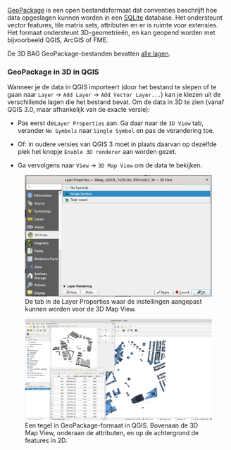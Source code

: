 

[GeoPackage](https://www.geopackage.org) is een open bestandsformaat dat conventies beschrijft hoe data opgeslagen kunnen worden in een [SQLite](https://www.sqlite.org/index.html) database. Het ondersteunt vector features, tile matrix sets, attributen en er is ruimte voor extensies. Het formaat ondersteunt 3D-geometrieën, en kan geopend worden met bijvoorbeeld QGIS, ArcGIS of FME.

De 3D BAG GeoPackage-bestanden bevatten [alle lagen](../../schema/layers/#data-layers).

### GeoPackage in 3D in QGIS

Wanneer je de data in QGIS importeert (door het bestand te slepen of te gaan naar `Layer` -> `Add Layer` -> `Add Vector Layer...`) kan je kiezen uit de verschillende lagen die het bestand bevat. Om de data in 3D te zien (vanaf QGIS 3.0, maar afhankelijk van de exacte versie):

- Pas eerst de`Layer Properties` aan. Ga daar naar de `3D View` tab, verander `No Symbols` naar `Single Symbol` en pas de verandering toe.
- Of: in oudere versies van QGIS 3 moet in plaats daarvan op dezelfde plek het knopje `Enable 3D renderer` aan worden gezet. 

- Ga vervolgens naar `View` -> `3D Map View` om de data te bekijken.

<figure>
  <img src="../../../images_common/gpkg.jpg" />
  <figcaption>De tab in de Layer Properties waar de instellingen aangepast kunnen worden voor de 3D Map View.</figcaption>
</figure>

<figure>
  <img src="../../../images_common/gpkg2.jpg" />
  <figcaption>Een tegel in GeoPackage-formaat in QGIS. Bovenaan de 3D Map View, onderaan de attributen, en op de achtergrond de features in 2D.</figcaption>
</figure>

